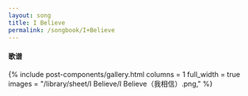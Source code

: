 ```yaml
---
layout: song
title: I Believe
permalink: /songbook/I+Believe
---
```


#### 歌谱

{% include post-components/gallery.html
    columns = 1
    full_width = true
    images = "/library/sheet/I Believe/I Believe（我相信）.png,"
%}
